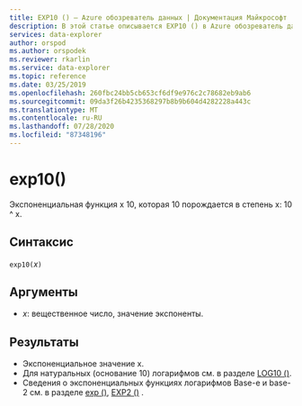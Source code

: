 ```yaml
---
title: EXP10 () — Azure обозреватель данных | Документация Майкрософт
description: В этой статье описывается EXP10 () в Azure обозреватель данных.
services: data-explorer
author: orspod
ms.author: orspodek
ms.reviewer: rkarlin
ms.service: data-explorer
ms.topic: reference
ms.date: 03/25/2019
ms.openlocfilehash: 260fbc24bb5cb653cf6df9e976c2c78682eb9ab6
ms.sourcegitcommit: 09da3f26b4235368297b8b9b604d4282228a443c
ms.translationtype: MT
ms.contentlocale: ru-RU
ms.lasthandoff: 07/28/2020
ms.locfileid: "87348196"
---
```

# <a name="exp10"></a>exp10()

Экспоненциальная функция x 10, которая 10 порождается в степень x: 10 ^ x.  

## <a name="syntax"></a>Синтаксис

`exp10(`*x*`)`

## <a name="arguments"></a>Аргументы

* *x*: вещественное число, значение экспоненты.

## <a name="returns"></a>Результаты

* Экспоненциальное значение x.
* Для натуральных (основание 10) логарифмов см. в разделе [LOG10 ()](log10-function.md).
* Сведения о экспоненциальных функциях логарифмов Base-e и base-2 см. в разделе [exp ()](exp-function.md), [EXP2 ()](exp2-function.md) .